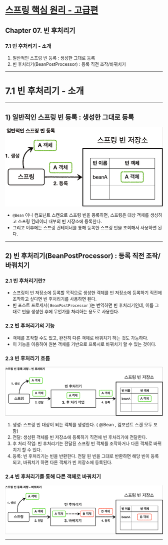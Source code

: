 # <a href = "../README.md" target="_blank">스프링 핵심 원리 - 고급편</a>
## Chapter 07. 빈 후처리기
### 7.1 빈 후처리기 - 소개
1) 일반적인 스프링 빈 등록 : 생성한 그대로 등록
2) 빈 후처리기(BeanPostProcessor) : 등록 직전 조작/바꿔치기

---

# 7.1 빈 후처리기 - 소개

---

## 1) 일반적인 스프링 빈 등록 : 생성한 그대로 등록
![basic_spring-bean_enroll](img/basic_spring-bean_enroll.png)
- `@Bean` 이나 컴포넌트 스캔으로 스프링 빈을 등록하면, 스프링은 대상 객체를 생성하고 스프링 컨테이너
내부의 빈 저장소에 등록한다.
- 그리고 이후에는 스프링 컨테이너를 통해 등록한 스프링 빈을 조회해서 사용하면 된다.

---

## 2) 빈 후처리기(BeanPostProcessor) : 등록 직전 조작/바꿔치기

### 2.1 빈 후처리기란?
- 스프링이 빈 저장소에 등록할 목적으로 생성한 객체를 빈 저장소에 등록하기 직전에 조작하고 싶다면 빈
후처리기를 사용하면 된다.
- 빈 포스트 프로세서( `BeanPostProcessor` )는 번역하면 빈 후처리기인데, 이름 그대로 빈을 생성한 후에
무언가를 처리하는 용도로 사용한다.

### 2.2 빈 후처리기의 기능
- 객체를 조작할 수도 있고, 완전히 다른 객체로 바꿔치기 하는 것도 가능하다.
- 이 기능을 이용하여 원본 객체를 기반으로 프록시로 바꿔치기 할 수 있는 것이다.

### 2.3 빈 후처리기 흐름
![bean_post_processor1](img/bean_post_processor1.png)

1. 생성: 스프링 빈 대상이 되는 객체를 생성한다. ( @Bean , 컴포넌트 스캔 모두 포함)
2. 전달: 생성된 객체를 빈 저장소에 등록하기 직전에 빈 후처리기에 전달한다.
3. 후 처리 작업: 빈 후처리기는 전달된 스프링 빈 객체를 조작하거나 다른 객체로 바뀌치기 할 수 있다.
4. 등록: 빈 후처리기는 빈을 반환한다. 전달 된 빈을 그대로 반환하면 해당 빈이 등록되고, 바꿔치기 하면
다른 객체가 빈 저장소에 등록된다.

### 2.4 빈 후처리기를 통해 다른 객체로 바꿔치기
![bean_post_processor2](img/bean_post_processor2.png)

---

